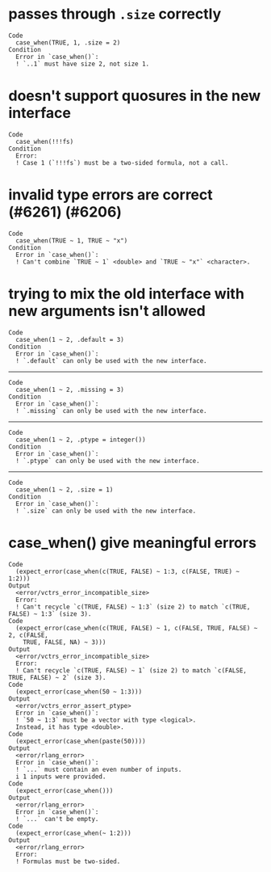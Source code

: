 # passes through `.size` correctly

    Code
      case_when(TRUE, 1, .size = 2)
    Condition
      Error in `case_when()`:
      ! `..1` must have size 2, not size 1.

# doesn't support quosures in the new interface

    Code
      case_when(!!!fs)
    Condition
      Error:
      ! Case 1 (`!!!fs`) must be a two-sided formula, not a call.

# invalid type errors are correct (#6261) (#6206)

    Code
      case_when(TRUE ~ 1, TRUE ~ "x")
    Condition
      Error in `case_when()`:
      ! Can't combine `TRUE ~ 1` <double> and `TRUE ~ "x"` <character>.

# trying to mix the old interface with new arguments isn't allowed

    Code
      case_when(1 ~ 2, .default = 3)
    Condition
      Error in `case_when()`:
      ! `.default` can only be used with the new interface.

---

    Code
      case_when(1 ~ 2, .missing = 3)
    Condition
      Error in `case_when()`:
      ! `.missing` can only be used with the new interface.

---

    Code
      case_when(1 ~ 2, .ptype = integer())
    Condition
      Error in `case_when()`:
      ! `.ptype` can only be used with the new interface.

---

    Code
      case_when(1 ~ 2, .size = 1)
    Condition
      Error in `case_when()`:
      ! `.size` can only be used with the new interface.

# case_when() give meaningful errors

    Code
      (expect_error(case_when(c(TRUE, FALSE) ~ 1:3, c(FALSE, TRUE) ~ 1:2)))
    Output
      <error/vctrs_error_incompatible_size>
      Error:
      ! Can't recycle `c(TRUE, FALSE) ~ 1:3` (size 2) to match `c(TRUE, FALSE) ~ 1:3` (size 3).
    Code
      (expect_error(case_when(c(TRUE, FALSE) ~ 1, c(FALSE, TRUE, FALSE) ~ 2, c(FALSE,
        TRUE, FALSE, NA) ~ 3)))
    Output
      <error/vctrs_error_incompatible_size>
      Error:
      ! Can't recycle `c(TRUE, FALSE) ~ 1` (size 2) to match `c(FALSE, TRUE, FALSE) ~ 2` (size 3).
    Code
      (expect_error(case_when(50 ~ 1:3)))
    Output
      <error/vctrs_error_assert_ptype>
      Error in `case_when()`:
      ! `50 ~ 1:3` must be a vector with type <logical>.
      Instead, it has type <double>.
    Code
      (expect_error(case_when(paste(50))))
    Output
      <error/rlang_error>
      Error in `case_when()`:
      ! `...` must contain an even number of inputs.
      i 1 inputs were provided.
    Code
      (expect_error(case_when()))
    Output
      <error/rlang_error>
      Error in `case_when()`:
      ! `...` can't be empty.
    Code
      (expect_error(case_when(~ 1:2)))
    Output
      <error/rlang_error>
      Error:
      ! Formulas must be two-sided.

